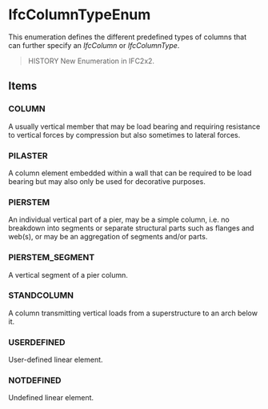 # IfcColumnTypeEnum

This enumeration defines the different predefined types of columns that can further specify an _IfcColumn_ or _IfcColumnType_.<!-- end of definition -->

> HISTORY New Enumeration in IFC2x2.

## Items

### COLUMN
A usually vertical member that may be load bearing and requiring resistance to vertical forces by compression but also sometimes to lateral forces.

### PILASTER
A column element embedded within a wall that can be required to be load bearing but may also only be used for decorative purposes.

### PIERSTEM
An individual vertical part of a pier, may be a simple column, i.e. no breakdown into segments or separate structural parts such as flanges and web(s), or may be an aggregation of segments and/or parts.

### PIERSTEM_SEGMENT
A vertical segment of a pier column.

### STANDCOLUMN
A column transmitting vertical loads from a superstructure to an arch below it.

### USERDEFINED
User-defined linear element.

### NOTDEFINED
Undefined linear element.
